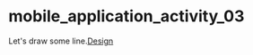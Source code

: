 # mobile_application_activity_03

Let's draw some line.<a href= "https://dribbble.com/shots/7119123-Mobile-application-Activity">Design</a>

<img src ="">
